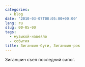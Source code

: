 ```yaml
---
categories:
  - blog
date: '2010-03-07T00:05:00+00:00'
lang: ru
slug: 00-05-00
tags:
  - музыкой-навеяло
  - события
title: Зиганшин-буги, Зиганшин-рок
---
```




Зиганшин съел последний сапог.